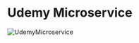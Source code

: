 # Udemy Microservice
![UdemyMicroservice](https://user-images.githubusercontent.com/48795140/127406736-11cea7ad-63e2-4e08-ab66-b9d11c7473a8.png)
